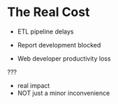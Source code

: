 # The Real Cost

- ETL pipeline delays

- Report development blocked

- Web developer productivity loss

???

- real impact
- NOT just a minor inconvenience
